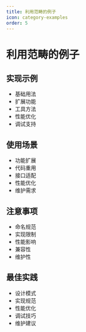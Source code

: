 ```yaml
---
title: 利用范畴的例子
icon: category-examples
order: 5
---
```


# 利用范畴的例子

## 实现示例
- 基础用法
- 扩展功能
- 工具方法
- 性能优化
- 调试支持

## 使用场景
- 功能扩展
- 代码重用
- 接口适配
- 性能优化
- 维护需求

## 注意事项
- 命名规范
- 实现限制
- 性能影响
- 兼容性
- 维护性

## 最佳实践
- 设计模式
- 实现规范
- 性能优化
- 调试技巧
- 维护建议
